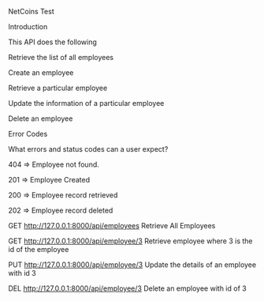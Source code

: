 NetCoins Test

Introduction

This API does the following

Retrieve the list of all employees

Create an employee

Retrieve a particular employee

Update the information of a particular employee

Delete an employee

Error Codes

What errors and status codes can a user expect?

404 => Employee not found.

201 => Employee Created

200 => Employee record retrieved

202 => Employee record deleted

GET
http://127.0.0.1:8000/api/employees
Retrieve All Employees

GET
http://127.0.0.1:8000/api/employee/3
Retrieve employee where 3 is the id of the employee

PUT
http://127.0.0.1:8000/api/employee/3
Update the details of an employee with id 3

DEL
http://127.0.0.1:8000/api/employee/3
Delete an employee with id of 3

